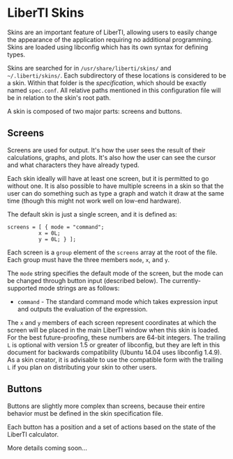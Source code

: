 LiberTI Skins
=============

Skins are an important feature of LiberTI, allowing users to easily change the
appearance of the application requiring no additional programming. Skins are
loaded using libconfig which has its own syntax for defining types.

Skins are searched for in `/usr/share/liberti/skins/` and
`~/.liberti/skins/`. Each subdirectory of these locations is considered to be a
skin. Within that folder is the *specification*, which should be exactly named
`spec.conf`. All relative paths mentioned in this configuration file will be in
relation to the skin's root path.

A skin is composed of two major parts: screens and buttons.

Screens
-------

Screens are used for output. It's how the user sees the result of their
calculations, graphs, and plots. It's also how the user can see the cursor and
what characters they have already typed.

Each skin ideally will have at least one screen, but it is permitted to go
without one. It is also possible to have multiple screens in a skin so that the
user can do something such as type a graph and watch it draw at the same time
(though this might not work well on low-end hardware).

The default skin is just a single screen, and it is defined as:

```
screens = [ { mode = "command";
	      x = 0L;
	      y = 0L; } ];
```

Each screen is a `group` element of the `screens` array at the root of the
file. Each group must have the three members `mode`, `x`, and `y`.

The `mode` string specifies the default mode of the screen, but the mode can be
changed through button input (described below). The currently-supported mode
strings are as follows:

- `command` - The standard command mode which takes expression input and
outputs the evaluation of the expression.

The `x` and `y` members of each screen represent coordinates at which the
screen will be placed in the main LiberTI window when this skin is loaded. For
the best future-proofing, these numbers are 64-bit integers. The trailing `L`
is optional with version 1.5 or greater of libconfig, but they are left in this
document for backwards compatibility (Ubuntu 14.04 uses libconfig 1.4.9). As a
skin creator, it is advisable to use the compatible form with the trailing `L`
if you plan on distributing your skin to other users.

Buttons
-------

Buttons are slightly more complex than screens, because their entire behavior
must be defined in the skin specification file.

Each button has a position and a set of actions based on the state of the
LiberTI calculator.

More details coming soon...
